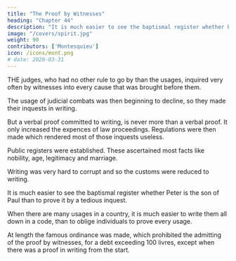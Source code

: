 ```yaml
---
title: "The Proof by Witnesses"
heading: "Chapter 44"
description: "It is much easier to see the baptismal register whether Peter is the son of Paul than to prove it by a tedious inquest"
image: "/covers/spirit.jpg"
weight: 90
contributors: ['Montesquieu']
icon: /icons/mont.png
# date: 2020-03-31
---
```




THE judges, who had no other rule to go by than the usages, inquired very often by witnesses into every cause that was brought before them.

The usage of judicial combats was then beginning to decline, so they made their inquests in writing.

But a verbal proof committed to writing, is never more than a verbal proof. It only increased the expences of law proceedings. Regulations were then made which rendered most of those inquests useless. 

Public registers were established. These ascertained most facts like nobility, age, legitimacy and marriage.

Writing was very hard to corrupt and so the customs were reduced to writing.

It is much easier to see the baptismal register whether Peter is the son of Paul than to prove it by a tedious inquest.

When there are many usages in a country, it is much easier to write them all down in a code, than to oblige individuals to prove every usage.

At length the famous ordinance was made, which prohibited the admitting of the proof by witnesses, for a debt exceeding 100 livres, except when there was a proof in writing from the start.

